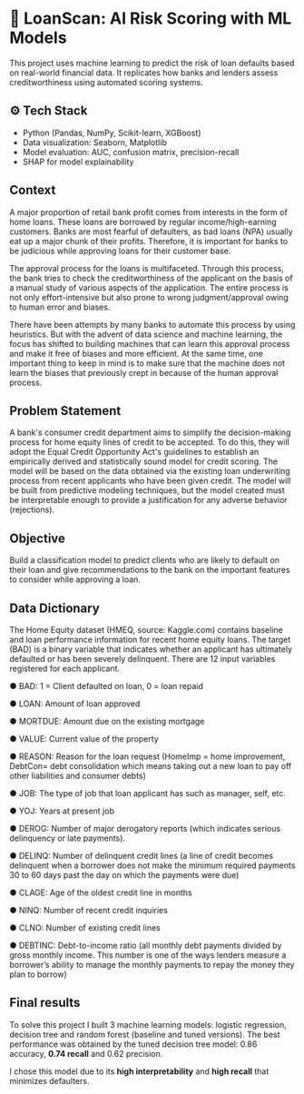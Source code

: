 # 🧠 LoanScan: AI Risk Scoring with ML Models

This project uses machine learning to predict the risk of loan defaults based on real-world financial data. It replicates how banks and lenders assess creditworthiness using automated scoring systems.

## ⚙️ Tech Stack

- Python (Pandas, NumPy, Scikit-learn, XGBoost)
- Data visualization: Seaborn, Matplotlib
- Model evaluation: AUC, confusion matrix, precision-recall
- SHAP for model explainability

## Context
A major proportion of retail bank profit comes from interests in the form of home loans. These loans are borrowed by regular income/high-earning customers. Banks are most fearful of defaulters, as bad loans (NPA) usually eat up a major chunk of their profits. Therefore, it is important for banks to be judicious while approving loans for their customer base.

The approval process for the loans is multifaceted. Through this process, the bank tries to check the creditworthiness of the applicant on the basis of a manual study of various aspects of the application. The entire process is not only effort-intensive but also prone to wrong judgment/approval owing to human error and biases.

There have been attempts by many banks to automate this process by using heuristics. But with the advent of data science and machine learning, the focus has shifted to building machines that can learn this approval process and make it free of biases and more efficient. At the same time, one important thing to keep in mind is to make sure that the machine does not learn the biases that previously crept in because of the human approval process.

## Problem Statement
A bank's consumer credit department aims to simplify the decision-making process for home equity lines of credit to be accepted. To do this, they will adopt the Equal Credit Opportunity Act's guidelines to establish an empirically derived and statistically sound model for credit scoring. The model will be based on the data obtained via the existing loan underwriting process from recent applicants who have been given credit. The model will be built from predictive modeling techniques, but the model created must be interpretable enough to provide a justification for any adverse behavior (rejections).

## Objective
Build a classification model to predict clients who are likely to default on their loan and give recommendations to the bank on the important features to consider while approving a loan.

## Data Dictionary
The Home Equity dataset (HMEQ, source: Kaggle.com) contains baseline and loan performance information for recent home equity loans. The target (BAD) is a binary variable that indicates whether an applicant has ultimately defaulted or has been severely delinquent. There are 12 input variables registered for each applicant.

● BAD: 1 = Client defaulted on loan, 0 = loan repaid

● LOAN: Amount of loan approved

● MORTDUE: Amount due on the existing mortgage

● VALUE: Current value of the property

● REASON: Reason for the loan request (HomeImp = home improvement, DebtCon= debt consolidation which means taking out a new loan to pay off other liabilities and consumer debts)

● JOB: The type of job that loan applicant has such as manager, self, etc.

● YOJ: Years at present job

● DEROG: Number of major derogatory reports (which indicates serious delinquency or late payments).

● DELINQ: Number of delinquent credit lines (a line of credit becomes delinquent when a borrower does not make the minimum required payments 30 to 60 days past the day on which the payments were due)

● CLAGE: Age of the oldest credit line in months

● NINQ: Number of recent credit inquiries

● CLNO: Number of existing credit lines

● DEBTINC: Debt-to-income ratio (all monthly debt payments divided by gross monthly income. This number is one of the ways lenders measure a borrower’s ability to manage the monthly payments to repay the money they plan to borrow)

## Final results
To solve this project I built 3 machine learning models: logistic regression, decision tree and random forest (baseline and tuned versions).
The best performance was obtained by the tuned decision tree model: 0.86 accuracy, **0.74 recall** and 0.62 precision.

I chose this model due to its **high interpretability** and **high recall** that minimizes defaulters.
